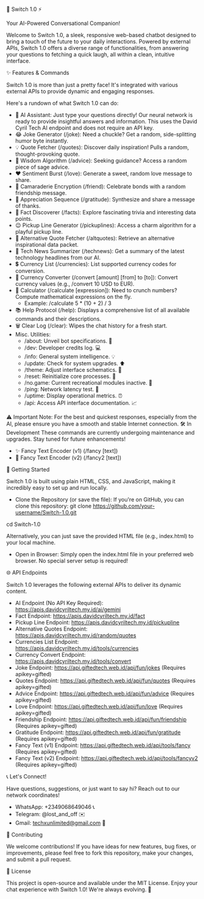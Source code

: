 🤖 Switch 1.0 ⚡

Your AI-Powered Conversational Companion!

Welcome to Switch 1.0, a sleek, responsive web-based chatbot designed to bring a touch of the future to your daily interactions.
  Powered by external APIs, Switch 1.0 offers a diverse range of functionalities, from answering your questions to fetching a quick laugh, all within a clean, intuitive interface.
  
✨ Features & Commands

Switch 1.0 is more than just a pretty face! It's integrated with various external APIs to provide dynamic and engaging responses. 

  Here's a rundown of what Switch 1.0 can do:
 * 🧠 AI Assistant:
   Just type your questions directly! Our neural network is ready to provide insightful answers and information. This uses the David Cyril Tech AI endpoint and does not require an API key.
 * 😂 Joke Generator (/joke):
   Need a chuckle? Get a random, side-splitting humor byte instantly.
 * 💡 Quote Fetcher (/quotes):
   Discover daily inspiration! Pulls a random, thought-provoking quote.
 * 🧠 Wisdom Algorithm (/advice):
   Seeking guidance? Access a random piece of sage advice.
 * ❤️ Sentiment Burst (/love):
   Generate a sweet, random love message to share.
 * 🤝 Camaraderie Encryption (/friend):
   Celebrate bonds with a random friendship message.
 * 🙏 Appreciation Sequence (/gratitude):
   Synthesize and share a message of thanks.
 * 🤯 Fact Discoverer (/facts):
   Explore fascinating trivia and interesting data points.
 * 😉 Pickup Line Generator (/pickuplines):
   Access a charm algorithm for a playful pickup line.
 * 🌟 Alternative Quote Fetcher (/altquotes):
   Retrieve an alternative inspirational data packet.
 * 📰 Tech News Summarizer (/technews):
   Get a summary of the latest technology headlines from our AI.
 * 💲 Currency List (/currencies):
   List supported currency codes for conversion.
 * 💱 Currency Converter (/convert [amount] [from] to [to]):
   Convert currency values (e.g., /convert 10 USD to EUR).
 * 🧮 Calculator (/calculate [expression]):
   Need to crunch numbers? Compute mathematical expressions on the fly.
   * Example: /calculate 5 * (10 + 2) / 3
 * 📚 Help Protocol (/help):
   Displays a comprehensive list of all available commands and their descriptions.
 * 🗑️ Clear Log (/clear):
   Wipes the chat history for a fresh start.
 * Misc. Utilities:
   * /about: Unveil bot specifications. 🤖
   * /dev: Developer credits log. 💻
   * /info: General system intelligence. 💡
   * /update: Check for system upgrades. ⬆️
   * /theme: Adjust interface schematics. 🌈
   * /reset: Reinitialize core processes. 🔄
   * /no.game: Current recreational modules inactive. 🚫
   * /ping: Network latency test. 📡
   * /uptime: Display operational metrics. ⏰
   * /api: Access API interface documentation. 📈


⚠️ Important Note: For the best and quickest responses, especially from the AI, please ensure you have a smooth and stable Internet connection.
🛠️ In Development
These commands are currently undergoing maintenance and upgrades. Stay tuned for future enhancements!
 * ✨ Fancy Text Encoder (v1) (/fancy [text])
 * 🌟 Fancy Text Encoder (v2) (/fancy2 [text])


🚀 Getting Started

Switch 1.0 is built using plain HTML, CSS, and JavaScript, making it incredibly easy to set up and run locally.
 * Clone the Repository (or save the file):
   If you're on GitHub, you can clone this repository:
   git clone https://github.com/your-username/Switch-1.0.git
   
cd Switch-1.0

   Alternatively, you can just save the provided HTML file (e.g., index.html) to your local machine.
 * Open in Browser:
   Simply open the index.html file in your preferred web browser. No special server setup is required!


🌐 API Endpoints

Switch 1.0 leverages the following external APIs to deliver its dynamic content.
 * AI Endpoint (No API Key Required): https://apis.davidcyriltech.my.id/ai/gemini
 * Fact Endpoint: https://apis.davidcyriltech.my.id/fact
 * Pickup Line Endpoint: https://apis.davidcyriltech.my.id/pickupline
 * Alternative Quotes Endpoint: https://apis.davidcyriltech.my.id/random/quotes
 * Currencies List Endpoint: https://apis.davidcyriltech.my.id/tools/currencies
 * Currency Convert Endpoint: https://apis.davidcyriltech.my.id/tools/convert
 * Joke Endpoint: https://api.giftedtech.web.id/api/fun/jokes (Requires apikey=gifted)
 * Quotes Endpoint: https://api.giftedtech.web.id/api/fun/quotes (Requires apikey=gifted)
 * Advice Endpoint: https://api.giftedtech.web.id/api/fun/advice (Requires apikey=gifted)
 * Love Endpoint: https://api.giftedtech.web.id/api/fun/love (Requires apikey=gifted)
 * Friendship Endpoint: https://api.giftedtech.web.id/api/fun/friendship (Requires apikey=gifted)
 * Gratitude Endpoint: https://api.giftedtech.web.id/api/fun/gratitude (Requires apikey=gifted)
 * Fancy Text (v1) Endpoint: https://api.giftedtech.web.id/api/tools/fancy (Requires apikey=gifted)
 * Fancy Text (v2) Endpoint: https://api.giftedtech.web.id/api/tools/fancyv2 (Requires apikey=gifted)


📞 Let's Connect!

Have questions, suggestions, or just want to say hi? Reach out to our network coordinates!
 * WhatsApp: +2349068649046 📞
 * Telegram: @lost_and_off ✉️
 * Gmail: techxunlimited@gmail.com 📧


🤝 Contributing

We welcome contributions! If you have ideas for new features, bug fixes, or improvements, please feel free to fork this repository, make your changes, and submit a pull request.


📜 License

This project is open-source and available under the MIT License.
Enjoy your chat experience with Switch 1.0! We're always evolving. 🚀

